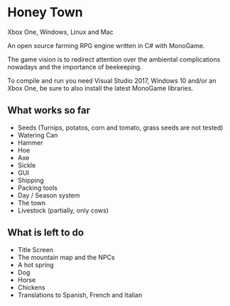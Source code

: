 # Honey Town
Xbox One, Windows, Linux and Mac

An open source farming RPG engine written in C# with MonoGame.

The game vision is to redirect attention over the ambiental complications nowadays and the importance of beekeeping.

To compile and run you need Visual Studio 2017, Windows 10 and/or an Xbox One, be sure to also install the latest MonoGame libraries.

## What works so far
* Seeds (Turnips, potatos, corn and tomato, grass seeds are not tested)
* Watering Can
* Hammer
* Hoe
* Axe
* Sickle
* GUI 
* Shipping
* Packing tools
* Day / Season system
* The town
* Livestock (partially, only cows)

## What is left to do
* Title Screen
* The mountain map and the NPCs
* A hot spring
* Dog
* Horse
* Chickens
* Translations to Spanish, French and Italian




